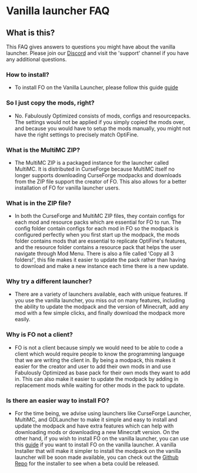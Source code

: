# Vanilla launcher FAQ

## What is this?

This FAQ gives answers to questions you might have about the vanilla launcher. Please join our [Discord](https://discord.gg/yxaXtaQqdB) and visit the 'support' channel if you have any additional questions. 

### How to install?

- To install FO on the Vanilla Launcher, please follow this guide [guide](https://fabulously-optimized.gitbook.io/modpack/readme/install-instructions#minecraft-launcher-vanilla)

### So I just copy the mods, right?

- No. Fabulously Optimized consists of mods, configs and resourcepacks. The settings would not be applied if you simply copied the mods over, and because you would have to setup the mods manually, you might not have the right settings to precisely match OptiFine.

### What is the MultiMC ZIP?

- The MultiMC ZIP is a packaged instance for the launcher called MultiMC. It is distributed in CurseForge because MultiMC itself no longer supports downloading CurseForge modpacks and downloads from the ZIP file support the creator of FO. This also allows for a better installation of FO for vanilla launcher users.

### What is in the ZIP file?

- In both the CurseForge and MultiMC ZIP files, they contain configs for each mod and resource packs which are essential for FO to run. The config folder contain configs for each mod in FO so the modpack is configured perfectly when you first start up the modpack, the mods folder contains mods that are essential to replicate OptiFine's features, and the resource folder contains a resource pack that helps the user navigate through Mod Menu. There is also a file called 'Copy all 3 folders!', this file makes it easier to update the pack rather than having to download and make a new instance each time there is a new update.

### Why try a different launcher?

- There are a variety of launchers available, each with unique features. If you use the vanilla launcher, you miss out on many features, including the ability to update the modpack and the version of Minecraft, add any mod with a few simple clicks, and finally download the modpack more easily.

### Why is FO not a client?

- FO is not a client because simply we would need to be able to code a client which would require people to know the programming language that we are writing the client in. By being a modpack, this makes it easier for the creator and user to add their own mods in and use Fabulously Optimized as base pack for their own mods they want to add in. This can also make it easier to update the modpack by adding in replacement mods while waiting for other mods in the pack to update.

### Is there an easier way to install FO?

- For the time being, we advise using launchers like CurseForge Launcher, MultiMC, and GDLauncher to make it simple and easy to install and update the modpack and have extra features which can help with downloading mods or downloading a new Minecraft version. On the other hand, if you wish to install FO on the vanilla launcher, you can use this [guide](https://fabulously-optimized.gitbook.io/modpack/readme/install-instructions#minecraft-launcher-vanilla) if you want to install FO on the vanilla launcher. A vanilla Installer that will make it simpler to install the modpack on the vanilla launcher will be soon made available, you can check out the [Github Repo](https://github.com/Fabulously-Optimized/vanilla-installer) for the installer to see when a beta could be released.

